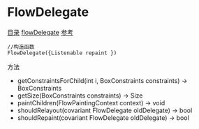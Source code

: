 # FlowDelegate
[目录](#toptop) [flowDelegate](#flowDelegate) [参考](https://api.flutter.dev/flutter/rendering/FlowDelegate-class.html)
```
//构造函数
FlowDelegate({Listenable repaint })
```
方法
- getConstraintsForChild(int i, BoxConstraints constraints) → BoxConstraints
- getSize(BoxConstraints constraints) → Size
- paintChildren(FlowPaintingContext context) → void
- shouldRelayout(covariant FlowDelegate oldDelegate) → bool
- shouldRepaint(covariant FlowDelegate oldDelegate) → bool

